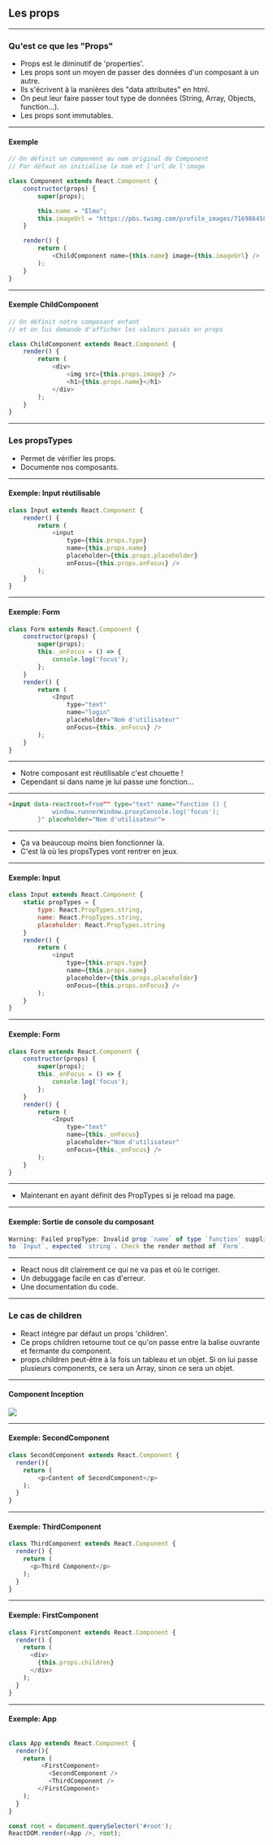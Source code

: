 ## Les props

---

### Qu'est ce que les "Props"

* Props est le diminutif de 'properties'. <!-- .element: class="fragment" -->
* Les props sont un moyen de passer des données d'un composant à un autre. <!-- .element: class="fragment" -->
* Ils s'écrivent à la manières des "data attributes" en html. <!-- .element: class="fragment" -->
* On peut leur faire passer tout type de données (String, Array, Objects, function...). <!-- .element: class="fragment" -->
* Les props sont immutables. <!-- .element: class="fragment" -->

---

#### Exemple

```javascript
// On définit un component au nom original de Component
// Par défaut on initialise le nom et l'url de l'image

class Component extends React.Component {
    constructor(props) {
        super(props);

        this.name = "Elmo";
        this.imageUrl = "https://pbs.twimg.com/profile_images/716986458406424576/8AOacOOQ.jpg";
    }

    render() {
        return (
            <ChildComponent name={this.name} image={this.imageUrl} />
        );
    }
}
```

---

#### Exemple ChildComponent

```javascript
// On définit notre composant enfant
// et on lui demande d'afficher les valeurs passés en props

class ChildComponent extends React.Component {
    render() {
        return (
            <div>
                <img src={this.props.image} />
                <h1>{this.props.name}</h1>
            </div>
        );
    }
}

```

---

### Les propsTypes

* Permet de vérifier les props. <!-- .element: class="fragment" -->
* Documente nos composants. <!-- .element: class="fragment" -->

---

#### Exemple: Input réutilisable

```javascript
class Input extends React.Component {
    render() {
        return (
            <input
                type={this.props.type}
                name={this.props.name}
                placeholder={this.props.placeholder}
                onFocus={this.props.onFocus} />
        );
    }
}
```

---

#### Exemple: Form

```javascript
class Form extends React.Component {
    constructor(props) {
        super(props);
        this._onFocus = () => {
            console.log('focus');
        };
    }
    render() {
        return (
            <Input
                type="text"
                name="login"
                placeholder="Nom d'utilisateur"
                onFocus={this._onFocus} />
        );
    }
}
```

---

* Notre composant est réutilisable c'est chouette !
* Cependant si dans name je lui passe une fonction... <!-- .element: class="fragment" -->

---

```html
<input data-reactroot=from"" type="text" name="function () {
            window.runnerWindow.proxyConsole.log('focus');
        }" placeholder="Nom d'utilisateur">
```

---

* Ça va beaucoup moins bien fonctionner là.
* C'est là où les propsTypes vont rentrer en jeux. <!-- .element: class="fragment" -->

---

#### Exemple: Input
```javascript
class Input extends React.Component {
    static propTypes = {
        type: React.PropTypes.string,
        name: React.PropTypes.string,
        placeholder: React.PropTypes.string
    }
    render() {
        return (
            <input
                type={this.props.type}
                name={this.props.name}
                placeholder={this.props.placeholder}
                onFocus={this.props.onFocus} />
        );
    }
}
```

---

#### Exemple: Form
```javascript
class Form extends React.Component {
    constructor(props) {
        super(props);
        this._onFocus = () => {
            console.log('focus');
        };
    }
    render() {
        return (
            <Input
                type="text"
                name={this._onFocus}
                placeholder="Nom d'utilisateur"
                onFocus={this._onFocus} />
        );
    }
}
```

---

* Maintenant en ayant définit des PropTypes si je reload ma page.

---

#### Exemple: Sortie de console du composant
```javascript
Warning: Failed propType: Invalid prop `name` of type `function` supplied
to `Input`, expected `string`. Check the render method of `Form`.
```

---

* React nous dit clairement ce qui ne va pas et où le corriger.
* Un debuggage facile en cas d'erreur. <!-- .element: class="fragment" -->
* Une documentation du code. <!-- .element: class="fragment" -->

---

### Le cas de children

* React intégre par défaut un props 'children'. <!-- .element: class="fragment" -->
* Ce props children retourne tout ce qu'on passe entre la balise ouvrante et fermante du component. <!-- .element: class="fragment" -->
* props.children peut-être à la fois un tableau et un objet. Si on lui passe plusieurs components, ce sera un Array, sinon ce sera un objet. <!-- .element: class="fragment" -->

---

#### Component Inception

![](images/react-child-component-diagram.svg)<!-- .element: class="img--no-border" -->

---

#### Exemple: SecondComponent

```javascript
class SecondComponent extends React.Component {
  render(){
    return (
        <p>Content of SecondComponent</p>
    );
  }
}
```

---

#### Exemple: ThirdComponent

```javascript
class ThirdComponent extends React.Component {
  render() {
    return (
      <p>Third Component</p>
    );
  }
}
```

---

#### Exemple: FirstComponent

```javascript
class FirstComponent extends React.Component {
  render() {
    return (
      <div>
        {this.props.children}
      </div>
    );
  }
}
```

---

#### Exemple: App

```javascript

class App extends React.Component {
  render(){
    return (
         <FirstComponent>
           <SecondComponent />
           <ThirdComponent />
        </FirstComponent>
    );
  }
}

const root = document.querySelector('#root');
ReactDOM.render(<App />, root);
```